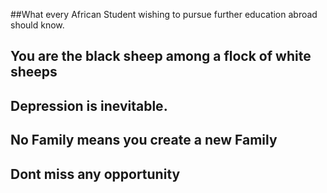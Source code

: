 ##What every African Student wishing to pursue further education abroad should know.

## You are the black sheep among a flock of white sheeps

## Depression is inevitable.

## No Family means you create a new Family

## Dont miss any opportunity


## 
